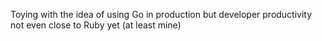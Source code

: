 Toying with the idea of using Go in production but developer productivity not even 
close to Ruby yet (at least mine)
